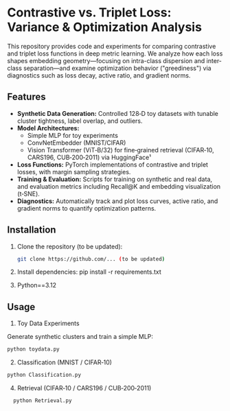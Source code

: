 # Contrastive vs. Triplet Loss: Variance & Optimization Analysis

This repository provides code and experiments for comparing contrastive and triplet loss functions in deep metric learning. We analyze how each loss shapes embedding geometry—focusing on intra-class dispersion and inter-class separation—and examine optimization behavior ("greediness") via diagnostics such as loss decay, active ratio, and gradient norms.

## Features
- **Synthetic Data Generation:** Controlled 128‑D toy datasets with tunable cluster tightness, label overlap, and outliers.
- **Model Architectures:**
  - Simple MLP for toy experiments
  - ConvNetEmbedder (MNIST/CIFAR)
  - Vision Transformer (ViT‑B/32) for fine‑grained retrieval (CIFAR‑10, CARS196, CUB‑200‑2011) via HuggingFace¹
- **Loss Functions:** PyTorch implementations of contrastive and triplet losses, with margin sampling strategies.
- **Training & Evaluation:** Scripts for training on synthetic and real data, and evaluation metrics including Recall@K and embedding visualization (t‑SNE).
- **Diagnostics:** Automatically track and plot loss curves, active ratio, and gradient norms to quantify optimization patterns.

## Installation

1. Clone the repository (to be updated):
   ```bash
   git clone https://github.com/... (to be updated)
   ```
2. Install dependencies:
   pip install -r requirements.txt

3. Python==3.12

## Usage

1. Toy Data Experiments

Generate synthetic clusters and train a simple MLP:
   ```bash
  python toydata.py
  ```

2. Classification (MNIST / CIFAR‑10)
  ```bash
  python Classification.py
   ```

4. Retrieval (CIFAR‑10 / CARS196 / CUB‑200‑2011)
```bash
  python Retrieval.py
  ```
